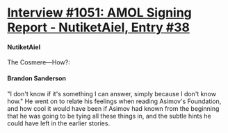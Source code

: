 # [Interview #1051: AMOL Signing Report - NutiketAiel, Entry #38](https://www.theoryland.com/intvmain.php?i=1051#38)

#### NutiketAiel

The Cosmere—How?:

#### Brandon Sanderson

"I don't know if it's something I can answer, simply because I don't know how." He went on to relate his feelings when reading Asimov's Foundation, and how cool it would have been if Asimov had known from the beginning that he was going to be tying all these things in, and the subtle hints he could have left in the earlier stories.

